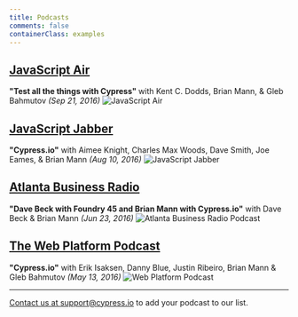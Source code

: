 ```yaml
---
title: Podcasts
comments: false
containerClass: examples
---
```


## [JavaScript Air](https://javascriptair.com/episodes/2016-09-21/)

**"Test all the things with Cypress"** with Kent C. Dodds, Brian Mann, & Gleb Bahmutov *(Sep 21, 2016)*
![JavaScript Air](/img/examples/javascript-air-podcast-brian-mann-cypress.jpg)

## [JavaScript Jabber](https://devchat.tv/js-jabber/224-jsj-cypress-js-with-brian-mann)

**"Cypress.io"** with Aimee Knight, Charles Max Woods, Dave Smith, Joe Eames, & Brian Mann *(Aug 10, 2016)*
![JavaScript Jabber](/img/examples/javascript-jabber-podcast-brian-mann-cypress.jpg)

## [Atlanta Business Radio](http://atlantabusinessradio.businessradiox.com/2016/06/23/dave-beck/)

**"Dave Beck with Foundry 45 and Brian Mann with Cypress.io"** with Dave Beck & Brian Mann *(Jun 23, 2016)*
![Atlanta Business Radio Podcast](/img/examples/atlanta-business-radio-brian-mann-cypress.jpg)

## [The Web Platform Podcast](http://thewebplatformpodcast.com/88-cypressio)

**"Cypress.io"** with Erik Isaksen, Danny Blue, Justin Ribeiro, Brian Mann & Gleb Bahmutov *(May 13, 2016)*
![Web Platform Podcast](/img/examples/web-platform-podcast-cypress-gleb-bahmutov-brian-mann.jpg)

***

[Contact us at support@cypress.io](mailto:support@cypress.io) to add your podcast to our list.
